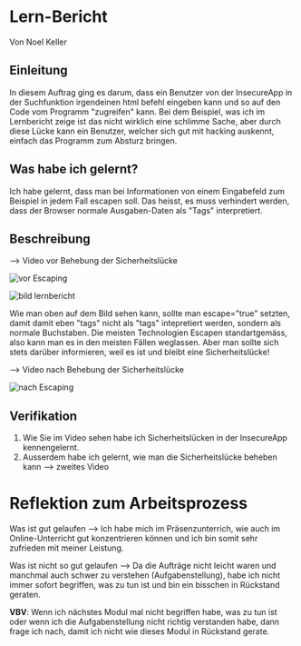# Lern-Bericht
Von Noel Keller

## Einleitung

In diesem Auftrag ging es darum, dass ein Benutzer von der InsecureApp in der Suchfunktion irgendeinen html befehl eingeben kann und so auf den Code vom Programm "zugreifen" kann. Bei dem Beispiel, was ich im Lernbericht zeige ist das nicht wirklich eine schlimme Sache, aber durch diese Lücke kann ein Benutzer, welcher sich gut mit hacking auskennt, einfach das Programm zum Absturz bringen. 

## Was habe ich gelernt?

Ich habe gelernt, dass man bei Informationen von einem Eingabefeld zum Beispiel in jedem Fall escapen soll. Das heisst, es muss verhindert werden, dass der Browser normale Ausgaben-Daten als "Tags" interpretiert. 

## Beschreibung

--> Video vor Behebung der Sicherheitslücke

![vor Escaping](https://user-images.githubusercontent.com/74292626/206466917-478c3f75-4776-41fe-ab9f-7f147303eeb0.gif)


![bild lernbericht](https://user-images.githubusercontent.com/74292626/206473622-6956e2c4-7bf2-42b7-9207-b53a30111fd0.png)

Wie man oben auf dem Bild sehen kann, sollte man escape="true" setzten, damit damit eben "tags" nicht als "tags" intepretiert werden, sondern als normale Buchstaben. Die meisten Technologien Escapen standartgemäss, also kann man es in den meisten Fällen weglassen. Aber man sollte sich stets darüber informieren, weil es ist und bleibt eine Sicherheitslücke!

--> Video nach Behebung der Sicherheitslücke

![nach Escaping](https://user-images.githubusercontent.com/74292626/206475645-a259659a-cce9-434b-becd-3a61d89702a0.gif)

## Verifikation

1. Wie Sie im Video sehen habe ich Sicherheitslücken in der InsecureApp kennengelernt.
2. Ausserdem habe ich gelernt, wie man die Sicherheitslücke beheben kann --> zweites Video

# Reflektion zum Arbeitsprozess

Was ist gut gelaufen --> Ich habe mich im Präsenzunterrich, wie auch im Online-Unterricht gut konzentrieren können und ich bin somit sehr zufrieden mit meiner Leistung.

Was ist nicht so gut gelaufen --> Da die Aufträge nicht leicht waren und manchmal auch schwer zu verstehen (Aufgabenstellung), habe ich nicht immer sofort begriffen, was zu tun ist und bin ein bisschen in Rückstand geraten.

**VBV**: Wenn ich nächstes Modul mal nicht begriffen habe, was zu tun ist oder wenn ich die Aufgabenstellung nicht richtig verstanden habe, dann frage ich nach, damit ich nicht wie dieses Modul in Rückstand gerate.
